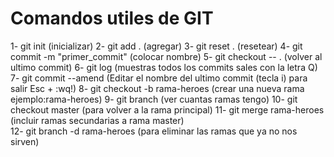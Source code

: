 # Comandos utiles de GIT
1- git init                         (inicializar)
2- git add .                        (agregar)
3- git reset .                      (resetear)
4- git commit -m "primer_commit"    (colocar nombre)
5- git checkout -- .                (volver al ultimo commit)
6- git log                          (muestras todos los commits sales con la letra Q)
7- git commit --amend         (Editar el nombre del ultimo commit (tecla i) para salir Esc + :wq!)
8- git checkout -b rama-heroes      (crear una nueva rama ejemplo:rama-heroes)
9- git branch                       (ver cuantas ramas tengo)
10- git checkout master             (para volver a la rama principal) 
11- git merge rama-heroes           (incluir ramas secundarias a rama master)  
12- git branch -d rama-heroes       (para eliminar las ramas que ya no nos sirven)